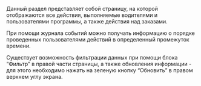 Данный раздел представляет собой страницу, на которой отображаются все действия, выполняемые водителями и пользователями программы, а также действия над заказами.

При помощи журнала событий можно получать информацию о порядке проведенных пользователями действий в определенный промежуток времени.

Существует возможность фильтрации данных при помощи блока “Фильтр” в правой части страницы, а также обновления информации - для этого необходимо нажать на зеленую кнопку “Обновить” в правом верхнем углу экрана.